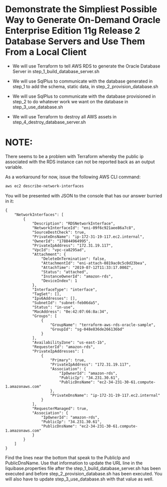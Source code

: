 Demonstrate the Simpliest Possible Way to Generate On-Demand Oracle Enterprise Edition 11g Release 2 Database Servers and Use Them From a Local Client
======================================================================================================================================================

* We will use Terraform to tell AWS RDS to generate the Oracle Database Server in step_1_build_database_server.sh

* We will use SqlPlus to communicate with the database generated in step_1 to add the schema, static data, in step_2_provision_database.sh

* We will use SqlPlus to communicate with the database provisioned in step_2 to do whatever work we want on the database in step_3_use_database.sh

* We will use Terraform to destroy all AWS assets in step_4_destroy_database_server.sh


NOTE:
=====

There seems to be a problem with Terraform whereby the public ip associated with the RDS instance can not be reported back as an output variable.

As a workaround for now, issue the following AWS CLI command:

```bash
aws ec2 describe-network-interfaces
```

You will be presented with JSON to the console that has our answer burried in it:

```console
{
    "NetworkInterfaces": [
        {
            "Description": "RDSNetworkInterface",
            "NetworkInterfaceId": "eni-09f6c921aee86a7c8",
            "SourceDestCheck": true,
            "PrivateDnsName": "ip-172-31-19-117.ec2.internal",
            "OwnerId": "178844964995",
            "PrivateIpAddress": "172.31.19.117",
            "VpcId": "vpc-ca8295ad",
            "Attachment": {
                "DeleteOnTermination": false,
                "AttachmentId": "eni-attach-0819ac0c5c0d23bea",
                "AttachTime": "2019-07-12T11:33:17.000Z",
                "Status": "attached",
                "InstanceOwnerId": "amazon-rds",
                "DeviceIndex": 1
            },
            "InterfaceType": "interface",
            "TagSet": [],
            "Ipv6Addresses": [],
            "SubnetId": "subnet-feb06da5",
            "Status": "in-use",
            "MacAddress": "0e:42:07:66:8a:34",
            "Groups": [
                {
                    "GroupName": "terraform-aws-rds-oracle-sample",
                    "GroupId": "sg-048e836de266136bd"
                }
            ],
            "AvailabilityZone": "us-east-1b",
            "RequesterId": "amazon-rds",
            "PrivateIpAddresses": [
                {
                    "Primary": true,
                    "PrivateIpAddress": "172.31.19.117",
                    "Association": {
                        "IpOwnerId": "amazon-rds",
                        "PublicIp": "34.231.30.61",
                        "PublicDnsName": "ec2-34-231-30-61.compute-1.amazonaws.com"
                    },
                    "PrivateDnsName": "ip-172-31-19-117.ec2.internal"
                }
            ],
            "RequesterManaged": true,
            "Association": {
                "IpOwnerId": "amazon-rds",
                "PublicIp": "34.231.30.61",
                "PublicDnsName": "ec2-34-231-30-61.compute-1.amazonaws.com"
            }
        }
    ]
}
```

Find the lines near the bottom that speak to the PublicIp and PublicDnsName.  Use that information to update the URL line in the liquibase.properties file after the step_1_build_database_server.sh has been executed and before step_2_provision_database.sh has been executed.  You will also have to update step_3_use_database.sh with that value as well.